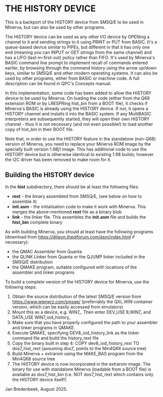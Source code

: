 THE HISTORY DEVICE
==================

This is a backport of the HISTORY device from SMSQ/E to be used in Minerva, but can also be used by other programs.

The HISTORY device can be used as any other I/O device by OPENing a channel to it and sending strings to it using PRINT or PUT from BASIC. It's a queue-based device similar to PIPEs, but different in that it has only one end (meaning you can INPUT or GET strings from the same channel) and has a LIFO (last-in-first-out) policy rather than FIFO. It's used by Minerva's BASIC command line prompt to implement recall of commands entered earlier, by browsing through the command history using the arrow up/down keys, similar to SMSQ/E and other modern operating systems. It can also be used by other programs, either from BASIC or machine code. A full description can be found in QPC's Concepts manual.

In this implementation, some code has been added to allow the HISTORY device to be used by Minerva. On loading the code (either from the Q68 extension ROM or by LRESPRing hist_bin from a BOOT file), it checks if Minerva's BASIC is already using the HISTORY device. If not, it opens a HISTORY channel and installs it into the BASIC system. If any MultiBASIC interpreters are subsequently started, they will open their own HISTORY channel - thus it is not necessary (and not even possible!) to load another copy of hist_bin in their BOOT file.

Note that, in order to use the HISTORY feature in the standalone (non-Q68) version of Minerva, you need to replace your Minerva ROM image by the specially built version 1.98j1 image. This has additional code to use the HISTORY device but is otherwise identical to existing 1.98 builds; however the I2C driver has been removed to make room for it.

Building the HISTORY device
---------------------------

In the **hist** subdirectory, there should be at least the following files:

- **rext** - the binary assembled from SMSQ/E, (see below on how to assemble it)
- **init.asm** - the initialisation code to make it work with Minerva. This merges the above-mentioned **rext** file as a binary blob
- **link** - the linker file. This assembles the **init.asm** file and builds the **hist_bin** complete binary

As with building Minerva, you should at least have the following programs (download from https://dilwyn.theqlforum.com/asm/index.html if necessary):
- the QMAC Assembler from Quanta
- the QLINK Linker from Quanta *or* the QJUMP linker included in the SMSQ/E distribution
- the QMAKE program, suitable configured with locations of the assembler and linker programs

To build a complete version of the HISTORY device for Minerva, use the following steps:

1. Obtain the source distribution of the latest SMSQ/E version from https://www.wlenerz.com/smsqe/ (preferrably the QXL.WIN container version, which can be easily accessed from emulators)
2. Mount this as a device, e.g. WIN7_. Then enter DEV_USE 8,WIN7_ and DATA_USE WIN7_iod_history_
3. Make sure that you have properly configured the path to your assembler and linker programs in QMAKE.
4. Execute QMAKE, specifying DEV8_iod_history_link as the linker command file and build the history_rext file
5. Copy the binary built in step 4: COPY dev8_iod_history_rext TO dos7_hist_rext (assuming dos7_ points to the Min4Q68 source tree)
6. Build Minerva + extrarom using the MAKE_BAS program from the Min4Q68 source tree
7. The HISTORY device is now incorporated in the extrarom image. The binary for use with standalone Minerva (loadable from a BOOT file) is available as dos7_hist_bin (i.e. NOT dos7_hist_rext which contains only the HISTORY device itself!)

Jan Bredenbeek, August 2025.